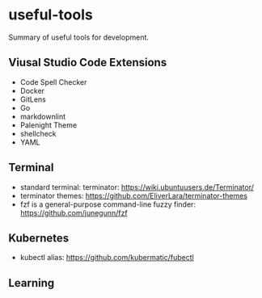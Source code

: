 # useful-tools

Summary of useful tools for development. 

## Viusal Studio Code Extensions

- Code Spell Checker
- Docker
- GitLens
- Go
- markdownlint
- Palenight Theme
- shellcheck
- YAML

## Terminal

- standard terminal: terminator: https://wiki.ubuntuusers.de/Terminator/
- terminator themes: https://github.com/EliverLara/terminator-themes
- fzf is a general-purpose command-line fuzzy finder: https://github.com/junegunn/fzf

## Kubernetes

- kubectl alias: https://github.com/kubermatic/fubectl

## Learning